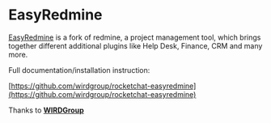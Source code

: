 # EasyRedmine

[EasyRedmine](https://www.easyredmine.com) is a fork of redmine, a project management tool, which brings together different additional plugins like Help Desk, Finance, CRM and many more.

Full documentation/installation instruction:

[https://github.com/wirdgroup/rocketchat-easyredmine](https://github.com/wirdgroup/rocketchat-easyredmine)

Thanks to [**WIRDGroup**](https://www.wirdgroup.com)
